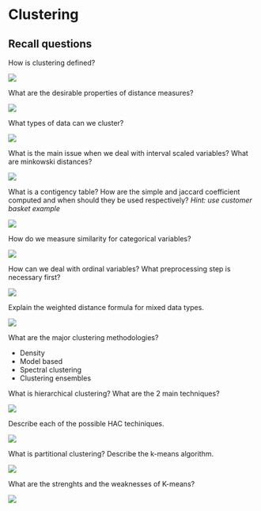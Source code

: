 # Clustering

## Recall questions

How is clustering defined?

![](../../..//ML/cl0.png)

What are the desirable properties of distance measures?

![](../../..//ML/cl1.png)

What types of data can we cluster?

![](../../..//ML/cl2.png)

What is the main issue when we deal with interval scaled variables? What are minkowski distances?

![](../../..//ML/cl3.png)

What is a contigency table? How are the simple and jaccard coefficient computed and when should they be used respectively? *Hint: use customer basket example*

![](../../..//ML/cl4.png)

How do we measure similarity for categorical variables?

![](../../..//ML/cl5.png)

How can we deal with ordinal variables? What preprocessing step is necessary first?

![](../../..//ML/cl6.png)

Explain the weighted distance formula for mixed data types.

![](../../..//ML/cl7.png)

What are the major clustering methodologies?
- Density
- Model based
- Spectral clustering
- Clustering ensembles

What is hierarchical clustering? What are the 2 main techniques? 

![](../../..//ML/cl8.png)

Describe each of the possible HAC techiniques.

![](../../..//ML/cl9.png)

What is partitional clustering? Describe the k-means algorithm.

![](../../..//ML/cl10.png)

What are the strenghts and the weaknesses of K-means?

![](../../..//ML/cl11.png)

